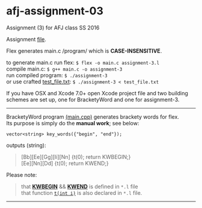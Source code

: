 # afj-assignment-03
Assignment (3) for AFJ class SS 2016

Assignment [file](https://github.com/Kyslik/afj-assignment-03/blob/master/assignment3.pdf).

Flex generates main.c /program/ which is **CASE-INSENSITIVE**.

to generate main.c run flex: `$ flex -o main.c assignment-3.l`  
compile main.c: `$ g++ main.c -o assignment-3`  
run compiled program: `$ ./assignment-3`  
or use crafted [test_file.txt](https://github.com/Kyslik/afj-assignment-03/blob/master/assignment-3/test_file.txt): `$ ./assignment-3 < test_file.txt`

If you have OSX and Xcode 7.0+ open Xcode project file and two building schemes are set up, one for BracketyWord and one for assignment-3.

---

BracketyWord program [(main.cpp)](https://github.com/Kyslik/afj-assignment-03/blob/master/BracketyWord/main.cpp) generates brackety words for flex.  
Its purpose is simply do the **manual work**; see below:

```
vector<string> key_words({"begin", "end"});
```

outputs (string): 


>[Bb][Ee][Gg][Ii][Nn] {t(0); return KWBEGIN;}  
[Ee][Nn][Dd] {t(0); return KWEND;}

Please note:  
>that [**KWBEGIN**](https://github.com/Kyslik/afj-assignment-03/blob/master/assignment-3/assignment-3.l#L3) && [**KWEND**](https://github.com/Kyslik/afj-assignment-03/blob/master/assignment-3/assignment-3.l#L4) is defined in `*.l` file  
that function [`t(int i)`](https://github.com/Kyslik/afj-assignment-03/blob/master/assignment-3/assignment-3.l#L56) is also declared in `*.l` file.

---
